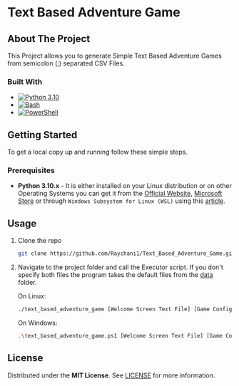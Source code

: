 # Text Based Adventure Game

## **About The Project**
This Project allows you to generate Simple Text Based Adventure Games from semicolon (;) separated CSV Files.

### **Built With**

* [![Python 3.10][Python]][Python-url]
* [![Bash][Bash]][Bash-url]
* [![PowerShell][PowerShell]][PowerShell-url]

## **Getting Started**

To get a local copy up and running follow these simple steps.

### **Prerequisites**

* **Python 3.10.x** - It is either installed on your Linux distribution or on other Operating Systems you can get it from the [Official Website](https://www.python.org/downloads/release/python-3100/), [Microsoft Store](https://apps.microsoft.com/store/detail/python-310/9PJPW5LDXLZ5?hl=en-us&gl=US) or through `Windows Subsystem for Linux (WSL)` using this [article](https://medium.com/@rhdzmota/python-development-on-the-windows-subsystem-for-linux-wsl-17a0fa1839d).

## **Usage**

1. Clone the repo
   ```sh
   git clone https://github.com/Raychani1/Text_Based_Adventure_Game.git
   ```
2. Navigate to the project folder and call the Executor script. If you don't specify both files the program takes the default files from the  [data](https://github.com/Raychani1/Text_Based_Adventure_Game/tree/main/adventure_game/data) folder.

    On Linux:
   ```sh
   ./text_based_adventure_game [Welcome Screen Text File] [Game Configuration File]
   ```

   On Windows:
   ```sh
   .\text_based_adventure_game.ps1 [Welcome Screen Text File] [Game Configuration File]
   ```

## **License**

Distributed under the **MIT License**. See [LICENSE](https://github.com/Raychani1/Text_Based_Adventure_Game/blob/main/LICENSE) for more information.

[Python]: https://img.shields.io/badge/python-3670A0?style=for-the-badge&logo=python&logoColor=ffdd54
[Python-url]: https://www.python.org/
[Bash]: https://img.shields.io/badge/shell_script-%23121011.svg?style=for-the-badge&logo=gnu-bash&logoColor=white
[Bash-url]: https://www.gnu.org/software/bash/
[PowerShell]: https://img.shields.io/badge/PowerShell-%235391FE.svg?style=for-the-badge&logo=powershell&logoColor=white
[PowerShell-url]: https://learn.microsoft.com/en-us/powershell/

